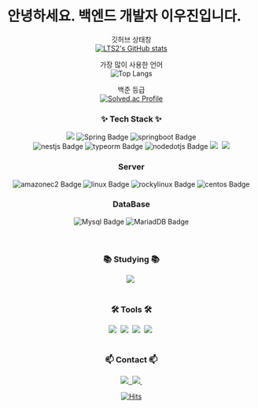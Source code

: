 # 안녕하세요. 백엔드 개발자 이우진입니다.

<!--타이틀 부분-->
<div align="center">

  
<!--   <img src="https://github.com/oka1313/oka1313/assets/101691440/92118a53-c5b6-40bc-b130-bf8c398d7b51" /> -->

   깃허브 상태창<br>
  [![LTS2's GitHub stats](https://github-readme-stats.vercel.app/api?username=LTS2&show_icons=true&theme=blue-green)](https://github.com/anuraghazra/github-readme-stats)

 가장 많이 사용한 언어<br>
![Top Langs](https://github-readme-stats.vercel.app/api/top-langs/?username=LTS2&layout=compact) 

 백준 등급<br>
[![Solved.ac Profile](http://mazassumnida.wtf/api/generate_badge?boj=woojin98)](https://solved.ac/woojin98)
  
</div>

<!--내용 부분-->
<h3 align="center">✨ Tech Stack ✨</h3>
<div align="center">
  <img src="https://img.shields.io/badge/Java-007396?style=for-the-badge&logo=Java&logoColor=white">
  <img src="https://img.shields.io/badge/Spring-6DB33F.svg?style=for-the-badge&amp;logo=Spring&amp;logoColor=white" alt="Spring Badge">
  <img src="https://img.shields.io/badge/SpringBoot-6DB33F.svg?style=for-the-badge&amp;logo=springboot&amp;logoColor=white" alt="springboot Badge">
</div>

<div align="center">
   <img src="https://img.shields.io/badge/Nest.js-E0234E.svg?style=for-the-badge&amp;logo=nestjs&amp;logoColor=white" alt="nestjs Badge">
  <img src="https://img.shields.io/badge/TypeORM-FE0803?style=for-the-badge&amp;logo=typeorm&amp;logoColor=white" alt="typeorm Badge">
  <img src="https://img.shields.io/badge/Node.js-5FA04E.svg?style=for-the-badge&amp;logo=nodedotjs&amp;logoColor=white" alt="nodedotjs Badge">
  <img src="https://img.shields.io/badge/typescript-007ACC.svg?style=for-the-badge&logo=typescript&logoColor=white" />&nbsp
  <img src="https://img.shields.io/badge/javascript-F7DF1E.svg?style=for-the-badge&logo=javascript&logoColor=20232a" />

  
</div>

<div align="center"> 
  <h3>Server</h3>
  <img src="https://img.shields.io/badge/AWS EC2-FF9900?style=for-the-badge&amp;logo=amazonec2&amp;logoColor=white" alt="amazonec2 Badge">
  <img src="https://img.shields.io/badge/Linux-FCC624?style=for-the-badge&amp;logo=linux&amp;logoColor=white" alt="linux Badge">
  <img src="https://img.shields.io/badge/Rocky Linux-10B981?style=for-the-badge&amp;logo=rockylinux&amp;logoColor=white" alt="rockylinux Badge">
  <img src="https://img.shields.io/badge/CentOS-262577?style=for-the-badge&amp;logo=centos&amp;logoColor=white" alt="centos Badge">
  
</div>

<div align="center"> 
  <h3>DataBase</h3>
  <img src="https://img.shields.io/badge/Mysql-4479A1.svg?style=for-the-badge&amp;logo=Mysql&amp;logoColor=white" alt="Mysql Badge">
  <img src="https://img.shields.io/badge/MariaDB-003545.svg?style=for-the-badge&amp;logo=MariaDB&amp;logoColor=white" alt="MariadDB Badge">
</div>
<br>

<br>

<h3 align="center">📚 Studying 📚</h3>
<div align="center">
  <img src="https://img.shields.io/badge/react-20232a.svg?style=for-the-badge&logo=react&logoColor=61DAFB" />&nbsp
</div>

<br>

<h3 align="center">🛠 Tools 🛠</h3>
<div align="center">
  <img src="https://img.shields.io/badge/git-F05033.svg?style=for-the-badge&logo=git&logoColor=white" />&nbsp
  <img src="https://img.shields.io/badge/github-181717.svg?style=for-the-badge&logo=github&logoColor=white" />&nbsp
  <img src="https://img.shields.io/badge/Notion-F3F3F3.svg?style=for-the-badge&logo=notion&logoColor=black" />&nbsp
  <img src="https://img.shields.io/badge/Slack-4A154B.svg?style=for-the-badge&logo=slack&logoColor=white" />&nbsp
</div>

<br>

<h3 align="center">📫 Contact 📫</h3>
<div align="center">
  <a href="https://velog.io/@woojin98">
    <img src="https://img.shields.io/badge/Velog-1EBC8F?style=for-the-badge&logo=velog&logoColor=white" />&nbsp
  </a>

   <a href="mailto:leewoojin98@naver.com">
    <img
      src="https://img.shields.io/badge/leewoojin98@naver.com-03C75A?style=for-the-badge&logo=naver&logoColor=white"/>&nbsp
  </a>
  
</div>
<div align="center">
  
[![Hits](https://hits.seeyoufarm.com/api/count/incr/badge.svg?url=https%3A%2F%2Fgithub.com%2FLTS2%2Fhit-counter&count_bg=%238A3DC8&title_bg=%23455FB6&icon=dell.svg&icon_color=%23FFFFFF&title=views&edge_flat=false)](https://hits.seeyoufarm.com)
</div>

<!--
**LTS2/LTS2** is a ✨ _special_ ✨ repository because its `README.md` (this file) appears on your GitHub profile.

Here are some ideas to get you started:

- 🔭 I’m currently working on ...

- 🌱 I’m currently learning ...

- 👯 I’m looking to collaborate on ...

- 🤔 I’m looking for help with ...

- 💬 Ask me about ...

- 😄 Pronouns: ...

- ⚡ Fun fact: ...

-->
